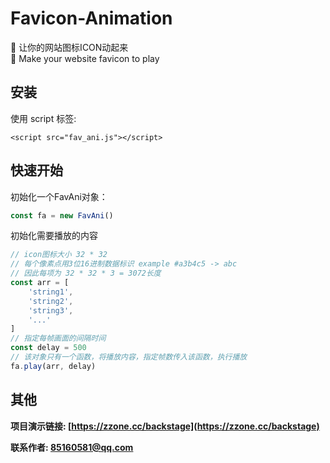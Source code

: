 # Favicon-Animation
🍭 让你的网站图标ICON动起来  
🍭 Make your website favicon to play

## 安装
使用 script 标签:
```
<script src="fav_ani.js"></script>
```

## 快速开始
初始化一个FavAni对象：
```js
const fa = new FavAni()
```
初始化需要播放的内容
```js
// icon图标大小 32 * 32
// 每个像素点用3位16进制数据标识 example #a3b4c5 -> abc
// 因此每项为 32 * 32 * 3 = 3072长度
const arr = [
    'string1',
    'string2',
    'string3',
    '...'
]
// 指定每帧画面的间隔时间
const delay = 500
// 该对象只有一个函数，将播放内容，指定帧数传入该函数，执行播放
fa.play(arr, delay)
```

## 其他
**项目演示链接: [https://zzone.cc/backstage](https://zzone.cc/backstage)** 

**联系作者: 85160581@qq.com** 
